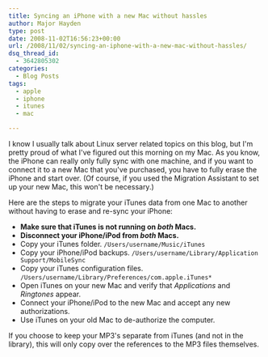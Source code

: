 ```yaml
---
title: Syncing an iPhone with a new Mac without hassles
author: Major Hayden
type: post
date: 2008-11-02T16:56:23+00:00
url: /2008/11/02/syncing-an-iphone-with-a-new-mac-without-hassles/
dsq_thread_id:
  - 3642805302
categories:
  - Blog Posts
tags:
  - apple
  - iphone
  - itunes
  - mac

---
```

I know I usually talk about Linux server related topics on this blog, but I'm pretty proud of what I've figured out this morning on my Mac. As you know, the iPhone can really only fully sync with one machine, and if you want to connect it to a new Mac that you've purchased, you have to fully erase the iPhone and start over. (Of course, if you used the Migration Assistant to set up your new Mac, this won't be necessary.)

Here are the steps to migrate your iTunes data from one Mac to another without having to erase and re-sync your iPhone:

  * **Make sure that iTunes is not running on _both_ Macs.**
  * **Disconnect your iPhone/iPod from _both_ Macs.**
  * Copy your iTunes folder.
    `/Users/username/Music/iTunes`
  * Copy your iPhone/iPod backups.
    `/Users/username/Library/Application Support/MobileSync`
  * Copy your iTunes configuration files.
    `/Users/username/Library/Preferences/com.apple.iTunes*`
  * Open iTunes on your new Mac and verify that _Applications_ and _Ringtones_ appear.
  * Connect your iPhone/iPod to the new Mac and accept any new authorizations.
  * Use iTunes on your old Mac to de-authorize the computer.

If you choose to keep your MP3's separate from iTunes (and not in the library), this will only copy over the references to the MP3 files themselves.

